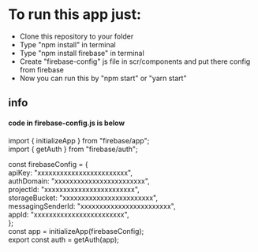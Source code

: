 # To run this app just:

- Clone this repository to your folder
- Type "npm install" in terminal
- Type "npm install firebase" in terminal
- Create "firebase-config" js file in scr/components and put there config from firebase
- Now you can run this by "npm start" or "yarn start"

## info

#### code in firebase-config.js is below

import { initializeApp } from "firebase/app"; <br/>
import { getAuth } from "firebase/auth"; <br/>

const firebaseConfig = { <br/>
apiKey: "xxxxxxxxxxxxxxxxxxxxxxxx", <br/>
authDomain: "xxxxxxxxxxxxxxxxxxxxxxxx", <br/>
projectId: "xxxxxxxxxxxxxxxxxxxxxxxx", <br/>
storageBucket: "xxxxxxxxxxxxxxxxxxxxxxxx", <br/>
messagingSenderId: "xxxxxxxxxxxxxxxxxxxxxxxx", <br/>
appId: "xxxxxxxxxxxxxxxxxxxxxxxx", <br/>
}; <br/>
const app = initializeApp(firebaseConfig); <br/>
export const auth = getAuth(app); <br/>
